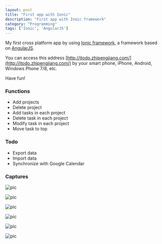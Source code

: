 ```yaml
---
layout: post
title: "First app with Ionic"
description: "First app with Inoic framework"
category: "Programming"
tags: ['Ionic', 'AngularJS']
---
```


My first cross platform app by using [Ionic framework](http://ionicframework.com/), a framework based on [AngularJS](http://angularjs.org/).

You can access this address [http://jtodo.zhipengjiang.com/](http://jtodo.zhipengjiang.com/) by your smart phone, iPhone, Android, Windows Phone 7/8, etc.

Have fun!

### Functions

- Add projects
- Delete project
- Add tasks in each project
- Delete task in each project
- Modify task in each project
- Move task to top

### Todo

- Export data
- Import data
- Synchronize with Google Calendar

### Captures

![pic](http://media-cache-ec0.pinimg.com/originals/c7/d4/71/c7d4713f116c3e4d35f1cbed522eba00.jpg)

![pic](http://media-cache-ak0.pinimg.com/originals/59/c2/2c/59c22c9bb4a6659a2c86f32f78f4de3f.jpg)

![pic](http://media-cache-ec0.pinimg.com/originals/a8/2f/77/a82f7747d771b56cb036fafc025d1798.jpg)

![pic](http://media-cache-ec0.pinimg.com/originals/9f/94/a9/9f94a9f3bacc78945896b6f2e47234c7.jpg)

![pic](http://media-cache-ec0.pinimg.com/originals/1a/0f/da/1a0fdafc7128005cde6c54ce31fc8f74.jpg)

![pic](http://media-cache-ec0.pinimg.com/originals/f9/bc/08/f9bc0832db27355ab3453588e69129b5.jpg)